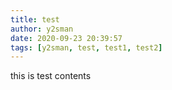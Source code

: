 ```yaml
---
title: test
author: y2sman
date: 2020-09-23 20:39:57
tags: [y2sman, test, test1, test2]
---
```








this is test contents